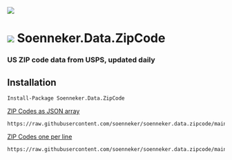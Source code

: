 [![](https://img.shields.io/github/actions/workflow/status/soenneker/soenneker.data.zipcode/publish.yml?style=for-the-badge)](https://github.com/soenneker/soenneker.data.zipcode/actions/workflows/publish.yml)

# ![](https://user-images.githubusercontent.com/4441470/224455560-91ed3ee7-f510-4041-a8d2-3fc093025112.png) Soenneker.Data.ZipCode
### US ZIP code data from USPS, updated daily

## Installation

```
Install-Package Soenneker.Data.ZipCode
```

<a href='https://raw.githubusercontent.com/soenneker/soenneker.data.zipcode/main/ZipCodes.json'>ZIP Codes as JSON array</a>
```
https://raw.githubusercontent.com/soenneker/soenneker.data.zipcode/main/ZipCodes.json
```

<a href='https://raw.githubusercontent.com/soenneker/soenneker.data.zipcode/main/ZipCodes.txt'>ZIP Codes one per line</a>
```
https://raw.githubusercontent.com/soenneker/soenneker.data.zipcode/main/ZipCodes.txt
```